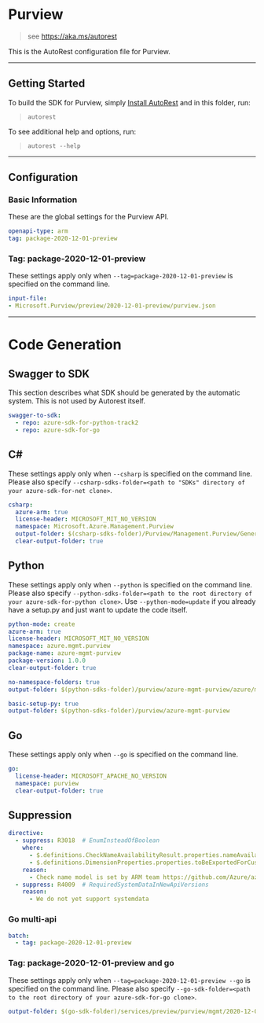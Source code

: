 # Purview
    
> see https://aka.ms/autorest

This is the AutoRest configuration file for Purview.



---
## Getting Started 
To build the SDK for Purview, simply [Install AutoRest](https://aka.ms/autorest/install) and in this folder, run:

> `autorest`

To see additional help and options, run:

> `autorest --help`
---

## Configuration



### Basic Information 
These are the global settings for the Purview API.

``` yaml
openapi-type: arm
tag: package-2020-12-01-preview
```


### Tag: package-2020-12-01-preview

These settings apply only when `--tag=package-2020-12-01-preview` is specified on the command line.

``` yaml $(tag) == 'package-2020-12-01-preview'
input-file:
- Microsoft.Purview/preview/2020-12-01-preview/purview.json
```

---
# Code Generation


## Swagger to SDK

This section describes what SDK should be generated by the automatic system.
This is not used by Autorest itself.

``` yaml $(swagger-to-sdk)
swagger-to-sdk:
  - repo: azure-sdk-for-python-track2
  - repo: azure-sdk-for-go
```


## C# 

These settings apply only when `--csharp` is specified on the command line.
Please also specify `--csharp-sdks-folder=<path to "SDKs" directory of your azure-sdk-for-net clone>`.

``` yaml $(csharp)
csharp:
  azure-arm: true
  license-header: MICROSOFT_MIT_NO_VERSION
  namespace: Microsoft.Azure.Management.Purview
  output-folder: $(csharp-sdks-folder)/Purview/Management.Purview/Generated
  clear-output-folder: true
```

## Python

These settings apply only when `--python` is specified on the command line.
Please also specify `--python-sdks-folder=<path to the root directory of your azure-sdk-for-python clone>`.
Use `--python-mode=update` if you already have a setup.py and just want to update the code itself.

``` yaml $(python)
python-mode: create
azure-arm: true
license-header: MICROSOFT_MIT_NO_VERSION
namespace: azure.mgmt.purview
package-name: azure-mgmt-purview
package-version: 1.0.0
clear-output-folder: true
```
``` yaml $(python) && $(python-mode) == 'update'
no-namespace-folders: true
output-folder: $(python-sdks-folder)/purview/azure-mgmt-purview/azure/mgmt/purview
```
``` yaml $(python) && $(python-mode) == 'create'
basic-setup-py: true
output-folder: $(python-sdks-folder)/purview/azure-mgmt-purview
```


## Go

These settings apply only when `--go` is specified on the command line.

``` yaml $(go)
go:
  license-header: MICROSOFT_APACHE_NO_VERSION
  namespace: purview
  clear-output-folder: true
```
## Suppression

``` yaml
directive:
  - suppress: R3018  # EnumInsteadOfBoolean
    where:
      - $.definitions.CheckNameAvailabilityResult.properties.nameAvailable
      - $.definitions.DimensionProperties.properties.toBeExportedForCustomer
    reason:
      - Check name model is set by ARM team https://github.com/Azure/azure-resource-manager-rpc/blob/master/v1.0/proxy-api-reference.md#check-name-availability-requests  
  - suppress: R4009  # RequiredSystemDataInNewApiVersions
    reason:
      - We do not yet support systemdata
```

### Go multi-api

``` yaml $(go) && $(multiapi)
batch:
  - tag: package-2020-12-01-preview
```

### Tag: package-2020-12-01-preview and go

These settings apply only when `--tag=package-2020-12-01-preview --go` is specified on the command line.
Please also specify `--go-sdk-folder=<path to the root directory of your azure-sdk-for-go clone>`.

``` yaml $(tag) == 'package-2020-12-01-preview' && $(go)
output-folder: $(go-sdk-folder)/services/preview/purview/mgmt/2020-12-01-preview/$(namespace)
```
